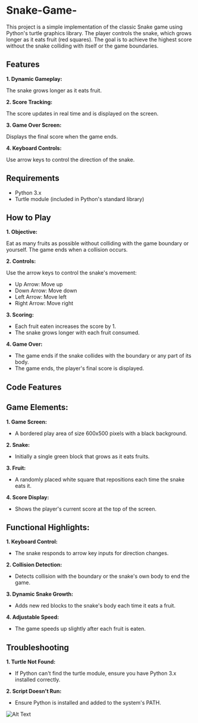 # Snake-Game-

This project is a simple implementation of the classic Snake game using Python's turtle graphics library. The player controls the snake, which grows longer as it eats fruit (red squares). The goal is to achieve the highest score without the snake colliding with itself or the game boundaries.

## **Features**

**1. Dynamic Gameplay:**

The snake grows longer as it eats fruit.

**2. Score Tracking:**

The score updates in real time and is displayed on the screen.

**3. Game Over Screen:**

Displays the final score when the game ends.

**4. Keyboard Controls:**

Use arrow keys to control the direction of the snake.

## **Requirements**

- Python 3.x
- Turtle module (included in Python's standard library)

## **How to Play**

**1. Objective:**

Eat as many fruits as possible without colliding with the game boundary or yourself. The game ends when a collision occurs.

**2. Controls:**

Use the arrow keys to control the snake's movement:

- Up Arrow: Move up
- Down Arrow: Move down
- Left Arrow: Move left
- Right Arrow: Move right


**3. Scoring:**

- Each fruit eaten increases the score by 1.
- The snake grows longer with each fruit consumed.

**4. Game Over:**

- The game ends if the snake collides with the boundary or any part of its body.
- The game ends, the player's final score is displayed.

  
## **Code Features**

## **Game Elements:**

**1. Game Screen:**

- A bordered play area of size 600x500 pixels with a black background.

**2. Snake:**

- Initially a single green block that grows as it eats fruits.

**3. Fruit:**

- A randomly placed white square that repositions each time the snake eats it.

**4. Score Display:**

- Shows the player's current score at the top of the screen.

  
## **Functional Highlights:**

**1. Keyboard Control:**

- The snake responds to arrow key inputs for direction changes.
  
**2. Collision Detection:**

- Detects collision with the boundary or the snake's own body to end the game.

**3. Dynamic Snake Growth:**

- Adds new red blocks to the snake's body each time it eats a fruit.

**4. Adjustable Speed:**

- The game speeds up slightly after each fruit is eaten.

  
## **Troubleshooting**
  
**1. Turtle Not Found:** 

- If Python can't find the turtle module, ensure you have Python 3.x installed correctly.

**2. Script Doesn't Run:**

- Ensure Python is installed and added to the system's PATH.







![Alt Text](https://github.com/user-attachments/assets/239d8ee2-1e67-4c90-983c-f76d2312caf0)
